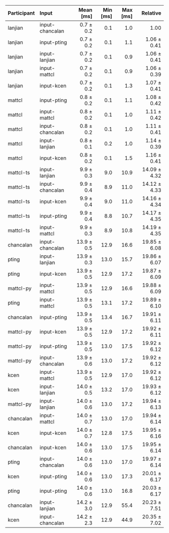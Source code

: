 | Participant | Input | Mean [ms] | Min [ms] | Max [ms] | Relative |
|:---|:---|---:|---:|---:|---:|
| lanjian | input-chancalan | 0.7 ± 0.2 | 0.1 | 1.0 | 1.00 |
| lanjian | input-pting | 0.7 ± 0.2 | 0.1 | 1.1 | 1.06 ± 0.41 |
| lanjian | input-lanjian | 0.7 ± 0.2 | 0.1 | 0.9 | 1.06 ± 0.41 |
| lanjian | input-mattcl | 0.7 ± 0.2 | 0.1 | 0.9 | 1.06 ± 0.39 |
| lanjian | input-kcen | 0.7 ± 0.2 | 0.1 | 1.3 | 1.07 ± 0.41 |
| mattcl | input-pting | 0.8 ± 0.2 | 0.1 | 1.1 | 1.08 ± 0.42 |
| mattcl | input-mattcl | 0.8 ± 0.2 | 0.1 | 1.0 | 1.11 ± 0.42 |
| mattcl | input-chancalan | 0.8 ± 0.2 | 0.1 | 1.0 | 1.11 ± 0.41 |
| mattcl | input-lanjian | 0.8 ± 0.1 | 0.2 | 1.0 | 1.14 ± 0.39 |
| mattcl | input-kcen | 0.8 ± 0.2 | 0.1 | 1.5 | 1.16 ± 0.41 |
| mattcl-ts | input-lanjian | 9.9 ± 0.3 | 9.0 | 10.9 | 14.09 ± 4.32 |
| mattcl-ts | input-chancalan | 9.9 ± 0.4 | 8.9 | 11.0 | 14.12 ± 4.33 |
| mattcl-ts | input-kcen | 9.9 ± 0.4 | 9.0 | 11.0 | 14.16 ± 4.34 |
| mattcl-ts | input-pting | 9.9 ± 0.4 | 8.8 | 10.7 | 14.17 ± 4.35 |
| mattcl-ts | input-mattcl | 9.9 ± 0.3 | 8.9 | 10.8 | 14.19 ± 4.35 |
| chancalan | input-chancalan | 13.9 ± 0.5 | 12.9 | 16.6 | 19.85 ± 6.08 |
| pting | input-lanjian | 13.9 ± 0.3 | 13.0 | 15.7 | 19.86 ± 6.07 |
| pting | input-kcen | 13.9 ± 0.5 | 12.9 | 17.2 | 19.87 ± 6.09 |
| mattcl-py | input-mattcl | 13.9 ± 0.5 | 12.9 | 16.6 | 19.88 ± 6.09 |
| pting | input-mattcl | 13.9 ± 0.5 | 13.1 | 17.2 | 19.89 ± 6.10 |
| chancalan | input-pting | 13.9 ± 0.5 | 13.4 | 16.7 | 19.91 ± 6.11 |
| mattcl-py | input-kcen | 13.9 ± 0.5 | 12.9 | 17.2 | 19.92 ± 6.11 |
| mattcl-py | input-pting | 13.9 ± 0.5 | 13.0 | 17.5 | 19.92 ± 6.12 |
| mattcl-py | input-chancalan | 13.9 ± 0.6 | 13.0 | 17.2 | 19.92 ± 6.12 |
| kcen | input-mattcl | 13.9 ± 0.5 | 12.9 | 17.0 | 19.92 ± 6.12 |
| kcen | input-lanjian | 14.0 ± 0.5 | 13.2 | 17.0 | 19.93 ± 6.12 |
| mattcl-py | input-lanjian | 14.0 ± 0.6 | 13.0 | 17.2 | 19.94 ± 6.13 |
| chancalan | input-mattcl | 14.0 ± 0.7 | 13.0 | 17.0 | 19.94 ± 6.14 |
| kcen | input-kcen | 14.0 ± 0.7 | 12.8 | 17.5 | 19.95 ± 6.16 |
| chancalan | input-kcen | 14.0 ± 0.6 | 13.0 | 17.5 | 19.95 ± 6.14 |
| pting | input-chancalan | 14.0 ± 0.6 | 13.0 | 17.0 | 19.97 ± 6.14 |
| kcen | input-pting | 14.0 ± 0.6 | 13.0 | 17.3 | 20.01 ± 6.17 |
| pting | input-pting | 14.0 ± 0.6 | 13.0 | 16.8 | 20.03 ± 6.17 |
| chancalan | input-lanjian | 14.2 ± 3.0 | 12.9 | 55.4 | 20.23 ± 7.51 |
| kcen | input-chancalan | 14.2 ± 2.3 | 12.9 | 44.9 | 20.35 ± 7.02 |
